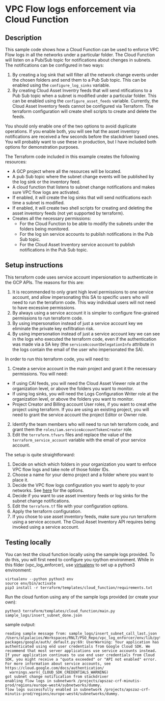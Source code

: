 # VPC Flow logs enforcement via Cloud Function

## Description

This sample code shows how a Cloud Function can be used to enforce VPC Flow logs in all the networks under a particular folder. The Cloud Function will listen on a Pub/Sub topic for notifications about chenges in subnets. The notifications can be configured in two ways:

1. By creating a log sink that will filter all the network change events under the chosen folders and send them to a Pub Sub topic. This can be enabled using the `configure_log_sinks` variable.
2. By creating Cloud Asset Inventry feeds that will send ntifications to a Pub Sub topic when a subnet is modified under a particular folder. This can be enabled using the `configure_asset_feeds` variable. Currently, the Cloud Asset Inventory feeds cannot be configured via Terraform. The terraform configuration will create shell scripts to create and delete the feeds.

You should only enable one of the two options to avoid duplicate operations. If you enable both, you will see hat the asset inventory notifications are received a few seconds before the stackdriver based ones. You will probably want to use these in production, but I have included both options for demonstration purposes.

The Terraform code included in this example creates the following resources:

* A GCP project where all the resources will be located.
* A pub Sub topic where the subnet change events will be published by the log sink or the inventory feed.
* A cloud function that listens to subnet change notifications and makes sure VPC flow logs are activated.
* If enabled, it will create the log sinks that will send notifications each time a subnet is modified.
* If enabled, it will create two shell scripts for creating and deleting the asset inventory feeds (not yet supported by terraform).
* Creates all the necessary permissions:
  * For the Cloud Function to be able to modify the subnets under the folders being monitored.
  * For the log sin service accounts to publish notifications in the Pub Sub topic.
  * For the Cloud Asset Inventory service account to publish notifications in the Pub Sub topic.

## Setup instructions

This terraform code uses service account impersionation to authenticate in the GCP APIs. The reasons for this are:

1. It is recommended to only grant high level permissions to one service account, and allow impersonating this SA to specific users who will need to run the terraform code. This way individual users will not need to have excessive permissions.
2. By always using a service account it is simpler to configure fine-grained permissions to run terraform code.
3. By using impersonation instead of just a service account key we eliminate the private key exfiltration risk.
4. By using impersonation instead of just a service account key we can see in the logs who executed the terraform code, even if the authentication was made via a SA key (the `serviceAccountDelegationInfo` attribute in the logs contain the email of the user who impersonated the SA).

In order to run this terraform code, you will need to:

1. Create a service account in the main project and grant it the necessary permissions. You will need:
  * If using CAI feeds, you will need the Cloud Asset Viewer role at the organization level, or above the folders you want to monitor.
  * If using log sinks, you will need the Logs Configuration Writer role at the organization level, or above the folders you want to monitor.
  * Project Creator and Billing account User roles, if you want to creat ethe project using terraform. If you are using an existing project, you will need to grant the service account the project Editor or Owner role.
2. Identify the team members who will need to run teh terraform code, and grant them the `roles/iam.serviceAccountTokenCreator` role.
3. Edit the `terraform.tfvars` files and replace the value of the `terraform_service_account` variable with the email of your service account.

The setup is quite straightforward:

1. Decide on which which folders in your organization you want to enfoce VPC flow logs and take note of those folder IDs.
2. Choose a name for your demo project and a folder where you want to place it.
3. Decide the VPC flow logs configuration you want to apply to your networks. See [here](https://cloud.google.com/compute/docs/reference/rest/v1/subnetworks) for the options.
4. Decide if you want to use asset inventory feeds or log sinks for the subnet change notifications.
5. Edit the `terraform.tf` file with your configuration options.
6. Apply the terraform configuration.
7. If you chose to use asset inventory feeds, make sure you run terraform using a service account. The Cloud Asset Inventory API requires being invoked using a service account.

## Testing locally

You can test the cloud function locally using the sample logs provided. To do this, you will first need to configure you rpython environment. While in this filder (vpc_log_enforcer), use [virtualenv](https://virtualenv.pypa.io/en/latest/) to set up a python3 environment:

```
virtualenv --python python3 env
source env/bin/activate
pip3 install -r terraform/templates/cloud_function/requirements.txt
```

Run the cloud funtion using any of the sample logs provided (or create your own):

```
python3 terraform/templates/cloud_function/main.py sample_logs/insert_subnet_done.json 
```

sample output:

```
reading sample message from: sample_logs/insert_subnet_call_last.json
/Users/alpalacios/Workspaces/RNLT/PSO_Repo/vpc_log_enforcer/env/lib/python3.6/site-packages/google/auth/_default.py:69: UserWarning: Your application has authenticated using end user credentials from Google Cloud SDK. We recommend that most server applications use service accounts instead. If your application continues to use end user credentials from Cloud SDK, you might receive a "quota exceeded" or "API not enabled" error. For more information about service accounts, see https://cloud.google.com/docs/authentication/
  warnings.warn(_CLOUD_SDK_CREDENTIALS_WARNING)
got subnet change notification from stackdriver
enabling flow logs in subnetwork /projects/apszaz-crf-minutis-prod/regions/europe-west4/subnetworks/dummy.
flow logs successfully enabled in subnetwork /projects/apszaz-crf-minutis-prod/regions/europe-west4/subnetworks/dummy.
```
